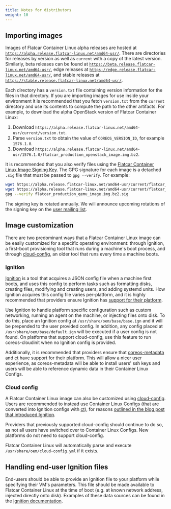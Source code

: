```yaml
---
title: Notes for distributors
weight: 10
---
```


## Importing images

Images of Flatcar Container Linux alpha releases are hosted at [`https://alpha.release.flatcar-linux.net/amd64-usr/`][alpha-bucket]. There are directories for releases by version as well as `current` with a copy of the latest version. Similarly, beta releases can be found at [`https://beta.release.flatcar-linux.net/amd64-usr/`][beta-bucket], edge releases at [`https://edge.release.flatcar-linux.net/amd64-usr/`][edge-bucket], and stable releases at [`https://stable.release.flatcar-linux.net/amd64-usr/`][stable-bucket].

Each directory has a `version.txt` file containing version information for the files in that directory. If you are importing images for use inside your environment it is recommended that you fetch `version.txt` from the `current` directory and use its contents to compute the path to the other artifacts. For example, to download the alpha OpenStack version of Flatcar Container Linux:

1. Download `https://alpha.release.flatcar-linux.net/amd64-usr/current/version.txt`.
2. Parse `version.txt` to obtain the value of `COREOS_VERSION_ID`, for example `1576.1.0`.
3. Download `https://alpha.release.flatcar-linux.net/amd64-usr/1576.1.0/flatcar_production_openstack_image.img.bz2`.

It is recommended that you also verify files using the [Flatcar Container Linux Image Signing Key][signing-key]. The GPG signature for each image is a detached `.sig` file that must be passed to `gpg --verify`. For example:

```sh
wget https://alpha.release.flatcar-linux.net/amd64-usr/current/flatcar_production_qemu_image.img.bz2
wget https://alpha.release.flatcar-linux.net/amd64-usr/current/flatcar_production_qemu_image.img.bz2.sig
gpg --verify flatcar_production_qemu_image.img.bz2.sig
```

The signing key is rotated annually. We will announce upcoming rotations of the signing key on the [user mailing list][flatcar-user].

[alpha-bucket]: https://alpha.release.flatcar-linux.net/amd64-usr/
[beta-bucket]: https://beta.release.flatcar-linux.net/amd64-usr/
[edge-bucket]: https://edge.release.flatcar-linux.net/amd64-usr/
[stable-bucket]: https://stable.release.flatcar-linux.net/amd64-usr/
[signing-key]: https://www.flatcar-linux.org/security/image-signing-key/
[flatcar-user]: https://groups.google.com/forum/#!forum/flatcar-linux-user

## Image customization

There are two predominant ways that a Flatcar Container Linux image can be easily customized for a specific operating environment: through Ignition, a first-boot provisioning tool that runs during a machine's boot process, and through [cloud-config](https://github.com/flatcar-linux/coreos-cloudinit/blob/master/Documentation/cloud-config), an older tool that runs every time a machine boots.

### Ignition

[Ignition][ignition] is a tool that acquires a JSON config file when a machine first boots, and uses this config to perform tasks such as formatting disks, creating files, modifying and creating users, and adding systemd units. How Ignition acquires this config file varies per-platform, and it is highly recommended that providers ensure Ignition has [support for their platform][ign-platforms].

Use Ignition to handle platform specific configuration such as custom networking, running an agent on the machine, or injecting files onto disk. To do this, place an Ignition config at `/usr/share/oem/base/base.ign` and it will be prepended to the user provided config. In addition, any config placed at `/usr/share/oem/base/default.ign` will be executed if a user config is not found. On platforms that support cloud-config, use this feature to run coreos-cloudinit when no Ignition config is provided.

Additionally, it is recommended that providers ensure that [coreos-metadata][coreos-metadata] and [ct][ct] have support for their platform. This will allow a nicer user experience, as coreos-metadata will be able to install users' ssh keys and users will be able to reference dynamic data in their Container Linux Configs.

[ignition]: https://coreos.com/blog/introducing-ignition.html
[ign-platforms]: https://github.com/flatcar-linux/ignition/blob/master/doc/supported-platforms
[coreos-metadata]: https://github.com/flatcar-linux/coreos-metadata/
[ct]: https://github.com/coreos/container-linux-config-transpiler

### Cloud config

A Flatcar Container Linux image can also be customized using [cloud-config](https://github.com/flatcar-linux/coreos-cloudinit/blob/master/Documentation/cloud-config). Users are recommended to instead use Container Linux Configs (that are converted into Ignition configs with [ct][ct]), for reasons [outlined in the blog post that introduced Ignition][ignition].

Providers that previously supported cloud-config should continue to do so, as not all users have switched over to Container Linux Configs. New platforms do not need to support cloud-config.

Flatcar Container Linux will automatically parse and execute `/usr/share/oem/cloud-config.yml` if it exists.

## Handling end-user Ignition files

End-users should be able to provide an Ignition file to your platform while specifying their VM's parameters. This file should be made available to Flatcar Container Linux at the time of boot (e.g. at known network address, injected directly onto disk). Examples of these data sources can be found in the [Ignition documentation][providers].

[providers]: https://github.com/flatcar-linux/ignition/blob/master/doc/supported-platforms
